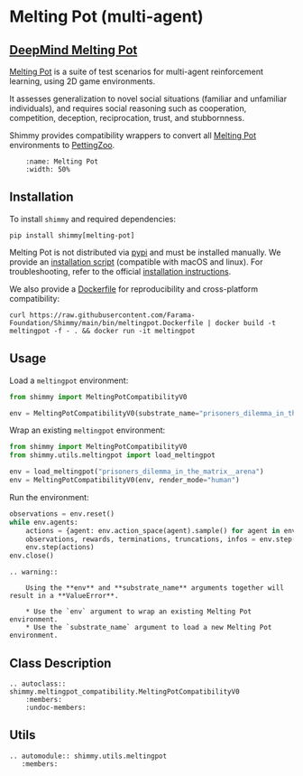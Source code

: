 # Melting Pot (multi-agent)

## [DeepMind Melting Pot](https://github.com/deepmind/meltingpot) 

[Melting Pot](https://github.com/deepmind/meltingpot) is a suite of test scenarios for multi-agent reinforcement learning, using 2D game environments.

It assesses generalization to novel social situations (familiar and unfamiliar individuals),
and requires social reasoning such as cooperation, competition, deception, reciprocation, trust, and stubbornness. 

Shimmy provides compatibility wrappers to convert all [Melting Pot](https://github.com/deepmind/meltingpot) environments to [PettingZoo](https://pettingzoo.farama.org/).

```{figure} /_static/img/meltingpot.gif
    :name: Melting Pot
    :width: 50%
```

## Installation

To install `shimmy` and required dependencies:

```
pip install shimmy[melting-pot]
```

Melting Pot is not distributed via [pypi](https://pypi.org/) and must be installed manually. We provide an [installation script](https://github.com/Farama-Foundation/Shimmy/blob/main/scripts/install_melting_pot.sh) (compatible with macOS and linux). For troubleshooting,  refer to the official [installation instructions](https://github.com/deepmind/meltingpot#installation).

We also provide a [Dockerfile](https://github.com/Farama-Foundation/Shimmy/blob/main/bin/meltingpot.Dockerfile) for reproducibility and cross-platform compatibility:

`curl https://raw.githubusercontent.com/Farama-Foundation/Shimmy/main/bin/meltingpot.Dockerfile | docker build -t meltingpot -f - . && docker run -it meltingpot`

## Usage

Load a `meltingpot` environment:
```python
from shimmy import MeltingPotCompatibilityV0

env = MeltingPotCompatibilityV0(substrate_name="prisoners_dilemma_in_the_matrix__arena", render_mode="human")
```

Wrap an existing `meltingpot` environment:
```python
from shimmy import MeltingPotCompatibilityV0
from shimmy.utils.meltingpot import load_meltingpot

env = load_meltingpot("prisoners_dilemma_in_the_matrix__arena") 
env = MeltingPotCompatibilityV0(env, render_mode="human")
```

Run the environment:
```python
observations = env.reset()
while env.agents:
    actions = {agent: env.action_space(agent).sample() for agent in env.agents}
    observations, rewards, terminations, truncations, infos = env.step(actions)
    env.step(actions)
env.close()
```

```{eval-rst}
.. warning::

    Using the **env** and **substrate_name** arguments together will result in a **ValueError**.
    
    * Use the `env` argument to wrap an existing Melting Pot environment.
    * Use the `substrate_name` argument to load a new Melting Pot environment.
```

## Class Description

```{eval-rst}
.. autoclass:: shimmy.meltingpot_compatibility.MeltingPotCompatibilityV0
    :members:
    :undoc-members:
```


## Utils
```{eval-rst}
.. automodule:: shimmy.utils.meltingpot
   :members:
```
